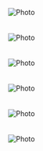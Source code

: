 
![Photo](https://i.imgur.com/fDziDRI.jpg)<br><br><br>
![Photo](https://imgur.com/tGjgTJg.jpg)<br><br><br>
![Photo](https://imgur.com/OW5ICPm.jpg)<br><br><br>
![Photo](https://imgur.com/QiLm7p1.jpg)<br><br><br>
![Photo](https://imgur.com/HTjJHO4.jpg)<br><br><br>
![Photo](https://imgur.com/kB57kSD.jpg)<br><br><br>
